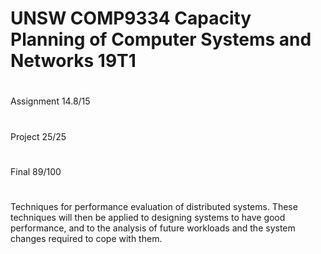 # UNSW COMP9334 Capacity Planning of Computer Systems and Networks 19T1
#
Assignment 14.8/15
#
Project 25/25
#
Final 89/100
#
Techniques for performance evaluation of distributed systems. These techniques will then be applied to designing systems to have good performance, and to the analysis of future workloads and the system changes required to cope with them.
